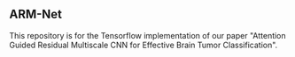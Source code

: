 ## ARM-Net
This repository is for the Tensorflow implementation of our paper "Attention Guided Residual Multiscale CNN for Effective Brain Tumor Classification".

